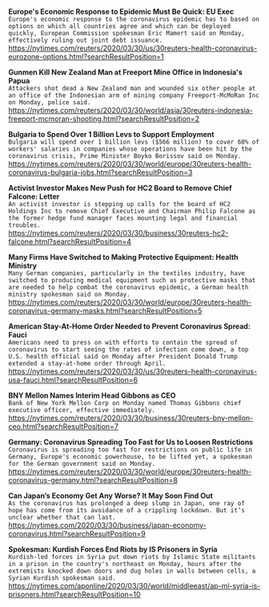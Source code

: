 **Europe's Economic Response to Epidemic Must Be Quick: EU Exec**\
`Europe's economic response to the coronavirus epidemic has to based on options on which all countries agree and which can be deployed quickly, European Commission spokesman Eric Mamert said on Monday, effectively ruling out joint debt issuance.`\
https://nytimes.com/reuters/2020/03/30/us/30reuters-health-coronavirus-eurozone-options.html?searchResultPosition=1

**Gunmen Kill New Zealand Man at Freeport Mine Office in Indonesia's Papua**\
`Attackers shot dead a New Zealand man and wounded six other people at an office of the Indonesian arm of mining company Freeport-McMoRan Inc on Monday, police said.`\
https://nytimes.com/reuters/2020/03/30/world/asia/30reuters-indonesia-freeport-mcmoran-shooting.html?searchResultPosition=2

**Bulgaria to Spend Over 1 Billion Levs to Support Employment**\
`Bulgaria will spend over 1 billion levs ($566 million) to cover 60% of workers' salaries in companies whose operations have been hit by the coronavirus crisis, Prime Minister Boyko Borissov said on Monday.`\
https://nytimes.com/reuters/2020/03/30/world/europe/30reuters-health-coronavirus-bulgaria-jobs.html?searchResultPosition=3

**Activist Investor Makes New Push for HC2 Board to Remove Chief Falcone: Letter**\
`An activist investor is stepping up calls for the board of HC2 Holdings Inc to remove Chief Executive and Chairman Philip Falcone as the former hedge fund manager faces mounting legal and financial troubles.`\
https://nytimes.com/reuters/2020/03/30/business/30reuters-hc2-falcone.html?searchResultPosition=4

**Many Firms Have Switched to Making Protective Equipment: Health Ministry**\
`Many German companies, particularly in the textiles industry, have switched to producing medical equipment such as protective masks that are needed to help combat the coronavirus epidemic, a German health ministry spokesman said on Monday.`\
https://nytimes.com/reuters/2020/03/30/world/europe/30reuters-health-coronavirus-germany-masks.html?searchResultPosition=5

**American Stay-At-Home Order Needed to Prevent Coronavirus Spread: Fauci**\
`Americans need to press on with efforts to contain the spread of coronavirus to start seeing the rates of infection come down, a top U.S. health official said on Monday after President Donald Trump extended a stay-at-home order through April.`\
https://nytimes.com/reuters/2020/03/30/us/30reuters-health-coronavirus-usa-fauci.html?searchResultPosition=6

**BNY Mellon Names Interim Head Gibbons as CEO**\
`Bank of New York Mellon Corp on Monday named Thomas Gibbons chief executive officer, effective immediately.`\
https://nytimes.com/reuters/2020/03/30/business/30reuters-bny-mellon-ceo.html?searchResultPosition=7

**Germany: Coronavirus Spreading Too Fast for Us to Loosen Restrictions**\
`Coronavirus is spreading too fast for restrictions on public life in Germany, Europe's economic powerhouse, to be lifted yet, a spokesman for the German government said on Monday.`\
https://nytimes.com/reuters/2020/03/30/world/europe/30reuters-health-coronavirus-germany.html?searchResultPosition=8

**Can Japan’s Economy Get Any Worse? It May Soon Find Out**\
`As the coronavirus has prolonged a deep slump in Japan, one ray of hope has come from its avoidance of a crippling lockdown. But it’s unclear whether that can last.`\
https://nytimes.com/2020/03/30/business/japan-economy-coronavirus.html?searchResultPosition=9

**Spokesman: Kurdish Forces End Riots by IS Prisoners in Syria**\
`Kurdish-led forces in Syria put down riots by Islamic State militants in a prison in the country's northeast on Monday, hours after the extremists knocked down doors and dug holes in walls between cells, a Syrian Kurdish spokesman said. `\
https://nytimes.com/aponline/2020/03/30/world/middleeast/ap-ml-syria-is-prisoners.html?searchResultPosition=10

